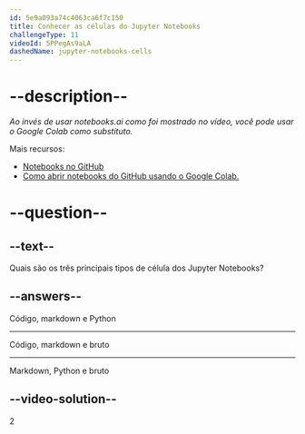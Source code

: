 ```yaml
---
id: 5e9a093a74c4063ca6f7c150
title: Conhecer as células do Jupyter Notebooks
challengeType: 11
videoId: 5PPegAs9aLA
dashedName: jupyter-notebooks-cells
---
```


# --description--

*Ao invés de usar notebooks.ai como foi mostrado no vídeo, você pode usar o Google Colab como substituto.*

Mais recursos:

-   [Notebooks no GitHub](https://github.com/ine-rmotr-curriculum/ds-content-interactive-jupyterlab-tutorial)
-   [Como abrir notebooks do GitHub usando o Google Colab.](https://colab.research.google.com/github/googlecolab/colabtools/blob/master/notebooks/colab-github-demo.ipynb)

# --question--

## --text--

Quais são os três principais tipos de célula dos Jupyter Notebooks?

## --answers--

Código, markdown e Python

---

Código, markdown e bruto

---

Markdown, Python e bruto

## --video-solution--

2
